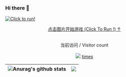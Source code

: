 ### Hi there 👋


<a href="https://dino.zone"  target="_blank">
    <img align="center" src="https://cdn.jsdelivr.net/gh/BillScott1024/BillScott1024/assets/dino.gif" alt="Click to run!"><br>
    <p align="center"> 点击图片开始游戏 (Click To Run !) ↑ </p>
</a>

<p align="center"> 
  <br>
 当前访问 / Visitor count<br><br>
  <img src="https://profile-counter.glitch.me/FlechazoPh/count.svg" /><label align="center"> <u> times </u></label>
</p>

| <img align="center" src="https://github-readme-stats.vercel.app/api?username=huiger&show_icons=true&include_all_commits=true&theme=buefy&hide_border=true" alt="Anurag's github stats" /> | <img align="center" src="https://github-readme-stats.vercel.app/api/top-langs/?username=huiger&layout=compact&theme=buefy&hide_border=true" /> |
| ------------- | ------------- |


